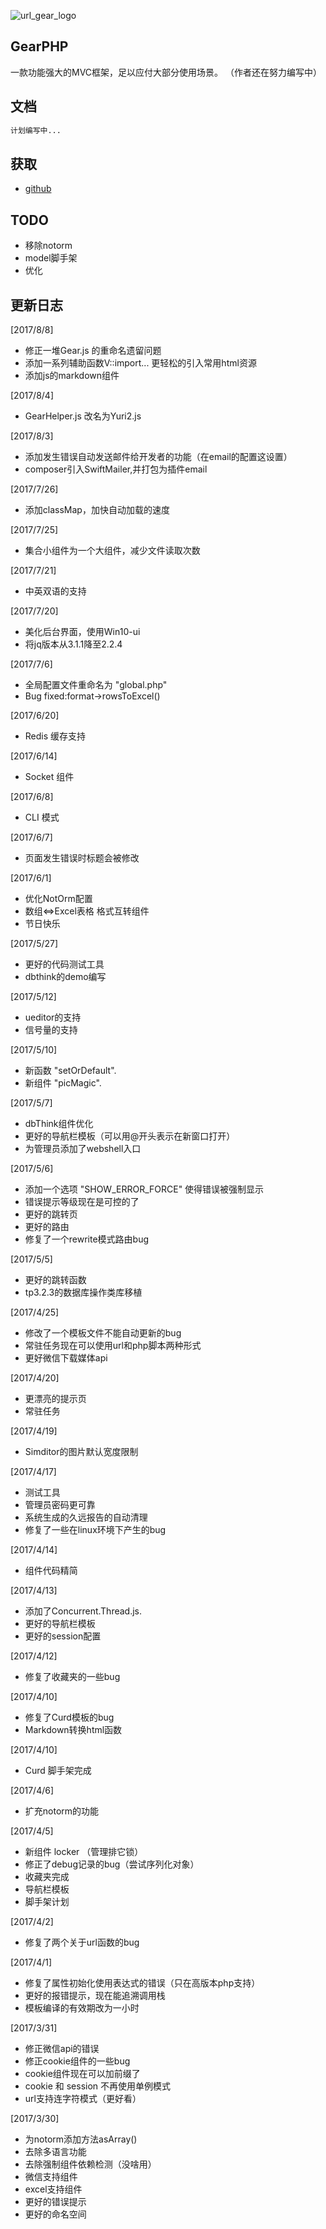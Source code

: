 ![url_gear_logo](http://ojp71nnay.bkt.clouddn.com/logo_gear.png)

[2]: https://github.com/yuri2peter/gear_php.git

GearPHP
--------------------
一款功能强大的MVC框架，足以应付大部分使用场景。
（作者还在努力编写中）

文档
--------------------

```html
计划编写中...
```

获取
--------------------
* [github][2]

TODO
--------------------

* 移除notorm
* model脚手架
* 优化


更新日志
--------------------

[2017/8/8]

 * 修正一堆Gear.js 的重命名遗留问题
 * 添加一系列辅助函数V::import... 更轻松的引入常用html资源
 * 添加js的markdown组件

[2017/8/4]
 
 * GearHelper.js 改名为Yuri2.js 

[2017/8/3]

 * 添加发生错误自动发送邮件给开发者的功能（在email的配置这设置）
 * composer引入SwiftMailer,并打包为插件email
 
[2017/7/26]
 
 * 添加classMap，加快自动加载的速度

[2017/7/25]
 
 * 集合小组件为一个大组件，减少文件读取次数

[2017/7/21]

 * 中英双语的支持

[2017/7/20]

 * 美化后台界面，使用Win10-ui
 * 将jq版本从3.1.1降至2.2.4

[2017/7/6]

 * 全局配置文件重命名为 "global.php"
 * Bug fixed:format->rowsToExcel()
 
[2017/6/20]
    
 * Redis 缓存支持

[2017/6/14]

 * Socket 组件

[2017/6/8]

 * CLI 模式


[2017/6/7]

 * 页面发生错误时标题会被修改

[2017/6/1]

 * 优化NotOrm配置
 * 数组<=>Excel表格 格式互转组件
 * 节日快乐

[2017/5/27]

 * 更好的代码测试工具
 * dbthink的demo编写

[2017/5/12]

 * ueditor的支持
 * 信号量的支持


[2017/5/10]

 * 新函数 "setOrDefault".
 * 新组件 "picMagic".

[2017/5/7]

 * dbThink组件优化
 * 更好的导航栏模板（可以用@开头表示在新窗口打开）
 * 为管理员添加了webshell入口

[2017/5/6]

 * 添加一个选项 "SHOW_ERROR_FORCE" 使得错误被强制显示
 * 错误提示等级现在是可控的了
 * 更好的跳转页
 * 更好的路由
 * 修复了一个rewrite模式路由bug


[2017/5/5]

 * 更好的跳转函数
 * tp3.2.3的数据库操作类库移植

[2017/4/25]

 * 修改了一个模板文件不能自动更新的bug
 * 常驻任务现在可以使用url和php脚本两种形式
 * 更好微信下载媒体api
 
[2017/4/20]

 * 更漂亮的提示页
 * 常驻任务

[2017/4/19]

 * Simditor的图片默认宽度限制

[2017/4/17]

 * 测试工具
 * 管理员密码更可靠
 * 系统生成的久远报告的自动清理
 * 修复了一些在linux环境下产生的bug

[2017/4/14]

 * 组件代码精简

[2017/4/13]

 * 添加了Concurrent.Thread.js.
 * 更好的导航栏模板
 * 更好的session配置

[2017/4/12]

 * 修复了收藏夹的一些bug
 
[2017/4/10]

 * 修复了Curd模板的bug
 * Markdown转换html函数

[2017/4/10]

 * Curd 脚手架完成

[2017/4/6]

 * 扩充notorm的功能
 
[2017/4/5]

 * 新组件 locker （管理排它锁）
 * 修正了debug记录的bug（尝试序列化对象）
 * 收藏夹完成
 * 导航栏模板
 * 脚手架计划
 
[2017/4/2]

 * 修复了两个关于url函数的bug
  
[2017/4/1]

 * 修复了属性初始化使用表达式的错误（只在高版本php支持）
 * 更好的报错提示，现在能追溯调用栈
 * 模板编译的有效期改为一小时

[2017/3/31]

 * 修正微信api的错误
 * 修正cookie组件的一些bug
 * cookie组件现在可以加前缀了
 * cookie 和 session 不再使用单例模式
 * url支持连字符模式（更好看）

[2017/3/30]

 * 为notorm添加方法asArray()
 * 去除多语言功能
 * 去除强制组件依赖检测（没啥用）
 * 微信支持组件
 * excel支持组件
 * 更好的错误提示
 * 更好的命名空间